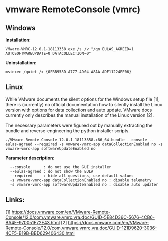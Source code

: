 # vmware RemoteConsole (vmrc)

## Windows

**Installation:**
```
VMware-VMRC-12.0.1-18113358.exe /s /v "/qn EULAS_AGREED=1 AUTOSOFTWAREUPDATE=0 DATACOLLECTION=0"
```

**Uninstallation:**
```
msiexec /quiet /x {0FBB958D-A777-4D04-A8AA-ADF11224FE06}
```

## Linux
While VMware documents the silent options for the Windows setup file [1], there is (currently) no official documentation how to silently install the Linux version with options for data collection and auto update. VMware docs currently only describes the manual installation of the Linux version [2].

The necessary parameters were figured out by manually extracting the bundle and reverse-engineering the python installer scripts.

```
./VMware-Remote-Console-12.0.1-18113358.x86_64.bundle --console --eulas-agreed --required -s vmware-vmrc-app dataCollectionEnabled no -s vmware-vmrc-app softwareUpdateEnabled no
```

**Parameter description:**
```
  --console      : do not use the GUI installer
  --eulas-agreed : do not show the EULA
  --required     : hide all questions, use default values
  -s vmware-vmrc-app dataCollectionEnabled no : disable telemetry
  -s vmware-vmrc-app softwareUpdateEnabled no : disable auto updater
```

## Links:
[1] https://docs.vmware.com/en/VMware-Remote-Console/12.0/com.vmware.vmrc.vra.doc/GUID-5E84D36C-5676-4CB6-BA4E-970051F72E43.html
[2] https://docs.vmware.com/en/VMware-Remote-Console/12.0/com.vmware.vmrc.vra.doc/GUID-121D9620-3036-4CF5-B19B-BBD629406430.html
